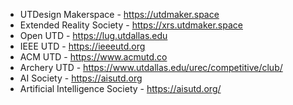 - UTDesign Makerspace - https://utdmaker.space
- Extended Reality Society - https://xrs.utdmaker.space
- Open UTD - https://lug.utdallas.edu
- IEEE UTD - https://ieeeutd.org
- ACM UTD - https://www.acmutd.co
- Archery UTD - https://www.utdallas.edu/urec/competitive/club/
- AI Society - https://aisutd.org
- Artificial Intelligence Society - https://aisutd.org/